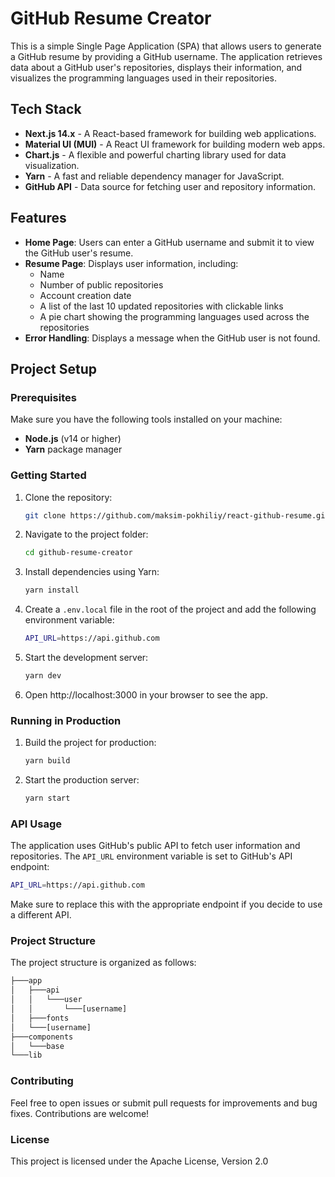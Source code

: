 # GitHub Resume Creator

This is a simple Single Page Application (SPA) that allows users to generate a GitHub resume by providing a GitHub username. The application retrieves data about a GitHub user's repositories, displays their information, and visualizes the programming languages used in their repositories.

## Tech Stack

- **Next.js 14.x** - A React-based framework for building web applications.
- **Material UI (MUI)** - A React UI framework for building modern web apps.
- **Chart.js** - A flexible and powerful charting library used for data visualization.
- **Yarn** - A fast and reliable dependency manager for JavaScript.
- **GitHub API** - Data source for fetching user and repository information.

## Features

- **Home Page**: Users can enter a GitHub username and submit it to view the GitHub user's resume.
- **Resume Page**: Displays user information, including:
  - Name
  - Number of public repositories
  - Account creation date
  - A list of the last 10 updated repositories with clickable links
  - A pie chart showing the programming languages used across the repositories
- **Error Handling**: Displays a message when the GitHub user is not found.

## Project Setup

### Prerequisites

Make sure you have the following tools installed on your machine:

- **Node.js** (v14 or higher)
- **Yarn** package manager

### Getting Started

1. Clone the repository:

   ```bash
   git clone https://github.com/maksim-pokhiliy/react-github-resume.git
   ```

2. Navigate to the project folder:

   ```bash
   cd github-resume-creator
   ```

3. Install dependencies using Yarn:

   ```bash
   yarn install
   ```

4. Create a `.env.local` file in the root of the project and add the following environment variable:

   ```bash
   API_URL=https://api.github.com
   ```

5. Start the development server:

   ```bash
   yarn dev
   ```

6. Open http://localhost:3000 in your browser to see the app.

### Running in Production

1. Build the project for production:

   ```bash
   yarn build
   ```

2. Start the production server:

   ```bash
   yarn start
   ```

### API Usage

The application uses GitHub's public API to fetch user information and repositories. The `API_URL` environment variable is set to GitHub's API endpoint:

```bash
API_URL=https://api.github.com
```

Make sure to replace this with the appropriate endpoint if you decide to use a different API.

### Project Structure

The project structure is organized as follows:

```php
├───app
│   ├───api
│   │   └───user
│   │       └───[username]
│   ├───fonts
│   └───[username]
├───components
│   └───base
└───lib
```

### Contributing

Feel free to open issues or submit pull requests for improvements and bug fixes. Contributions are welcome!

### License

This project is licensed under the Apache License, Version 2.0
